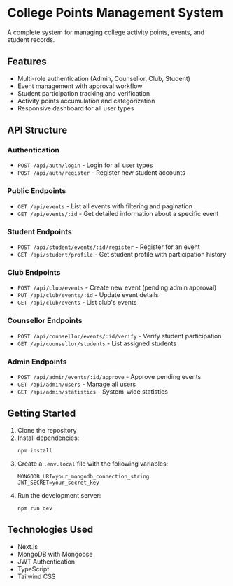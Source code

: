 # College Points Management System

A complete system for managing college activity points, events, and student records.

## Features

- Multi-role authentication (Admin, Counsellor, Club, Student)
- Event management with approval workflow
- Student participation tracking and verification
- Activity points accumulation and categorization
- Responsive dashboard for all user types

## API Structure

### Authentication

- `POST /api/auth/login` - Login for all user types
- `POST /api/auth/register` - Register new student accounts

### Public Endpoints

- `GET /api/events` - List all events with filtering and pagination
- `GET /api/events/:id` - Get detailed information about a specific event

### Student Endpoints

- `POST /api/student/events/:id/register` - Register for an event
- `GET /api/student/profile` - Get student profile with participation history

### Club Endpoints

- `POST /api/club/events` - Create new event (pending admin approval)
- `PUT /api/club/events/:id` - Update event details
- `GET /api/club/events` - List club's events

### Counsellor Endpoints

- `POST /api/counsellor/events/:id/verify` - Verify student participation
- `GET /api/counsellor/students` - List assigned students

### Admin Endpoints

- `POST /api/admin/events/:id/approve` - Approve pending events
- `GET /api/admin/users` - Manage all users
- `GET /api/admin/statistics` - System-wide statistics

## Getting Started

1. Clone the repository
2. Install dependencies:
   ```
   npm install
   ```
3. Create a `.env.local` file with the following variables:
   ```
   MONGODB_URI=your_mongodb_connection_string
   JWT_SECRET=your_secret_key
   ```
4. Run the development server:
   ```
   npm run dev
   ```

## Technologies Used

- Next.js
- MongoDB with Mongoose
- JWT Authentication
- TypeScript
- Tailwind CSS 